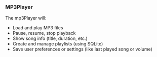 ### MP3Player

The mp3Player will:

- Load and play MP3 files
- Pause, resume, stop playback
- Show song info (title, duration, etc.)
- Create and manage playlists (using SQLite)
- Save user preferences or settings (like last played song or volume)

